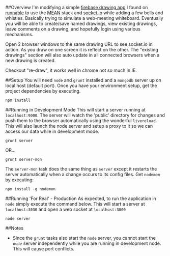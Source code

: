 ##Overview
I'm modifying a simple [firebase drawing app](http://runnable.com/UnA1wDlk6cVmAAAr/firebase-collaborative-drawing-example-for-javascript)
I found on [runnable](http://runnable.com/) to use the [MEAN](http://www.mean.io/) stack and [socket.io](http://socket.io/) while adding a few bells and whistles.
Basically trying to simulate a web-meeting whiteboard.
Eventually you will be able to create/save named drawings, view existing drawings, leave comments on a drawing,
and hopefully login using various mechanisms.

Open 2 browser windows to the same drawing URL to see socket.io in action. As you draw on one
screen it is reflect on the other. The "existing drawings" section will also auto update in all
connected browsers when a new drawing is created.

Checkout "re-draw", it works well in chrome not so much in IE.

##Setup
You will need ```node``` and ```grunt``` installed and a ```mongodb``` server up on local host (default port). Once you have your environment setup, get the project dependencies by executing.

    npm install 

##Running in Development Mode
This will start a server running at ```localhost:9000```. The server will watch the 'public' directory for changes and push them to the browser automatically using the wonderful ```livereload```.
This will also launch the node server and setup a proxy to it so we can access our data while in development mode.

    grunt server

OR...

    grunt server-mon

The ```server-mon``` task does the same thing as ```server``` except it restarts the server automatically when a change occurs to its config files. Get ```nodemon``` by executing:

    npm install -g nodemon

##Running 'For Real' - Production
As expected, to run the application in ```node``` simply execute the command below. This will start a server at ```localhost:3030``` and open a web socket at ```localhost:3000```

    node server

##Notes
* Since the ```grunt``` tasks also start the ```node``` server, you cannot start the ```node``` server independently while you are running in development node. This will cause port conflicts.
